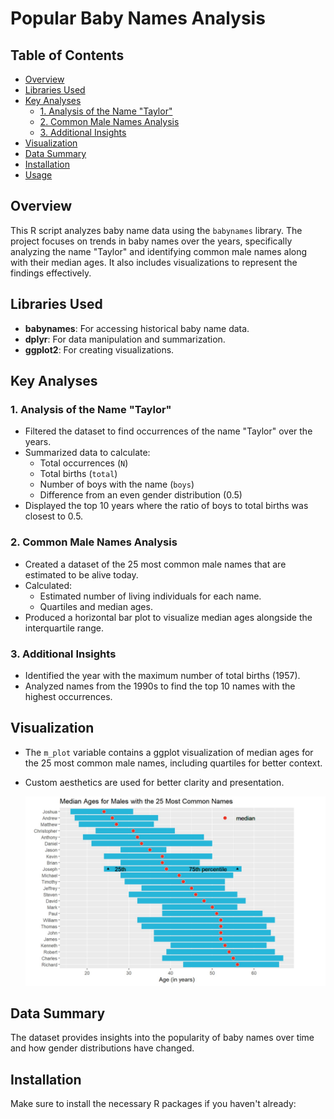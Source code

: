 # Popular Baby Names Analysis

## Table of Contents

- [Overview](#overview)
- [Libraries Used](#libraries-used)
- [Key Analyses](#key-analyses)
  - [1. Analysis of the Name "Taylor"](##1-analysis-of-the-name-taylor)
  - [2. Common Male Names Analysis](##2-common-male-names-analysis)
  - [3. Additional Insights](##3-additional-insights)
- [Visualization](#visualization)
- [Data Summary](#data-summary)
- [Installation](#installation)
- [Usage](#usage)

## Overview

This R script analyzes baby name data using the `babynames` library. The project focuses on trends in baby names over the years, specifically analyzing the name "Taylor" and identifying common male names along with their median ages. It also includes visualizations to represent the findings effectively.

## Libraries Used

- **babynames**: For accessing historical baby name data.
- **dplyr**: For data manipulation and summarization.
- **ggplot2**: For creating visualizations.

## Key Analyses

### 1. Analysis of the Name "Taylor"

- Filtered the dataset to find occurrences of the name "Taylor" over the years.
- Summarized data to calculate:
  - Total occurrences (`N`)
  - Total births (`total`)
  - Number of boys with the name (`boys`)
  - Difference from an even gender distribution (0.5)
- Displayed the top 10 years where the ratio of boys to total births was closest to 0.5.

### 2. Common Male Names Analysis

- Created a dataset of the 25 most common male names that are estimated to be alive today.
- Calculated:
  - Estimated number of living individuals for each name.
  - Quartiles and median ages.
- Produced a horizontal bar plot to visualize median ages alongside the interquartile range.

### 3. Additional Insights

- Identified the year with the maximum number of total births (1957).
- Analyzed names from the 1990s to find the top 10 names with the highest occurrences.

## Visualization

- The `m_plot` variable contains a ggplot visualization of median ages for the 25 most common male names, including quartiles for better context.
- Custom aesthetics are used for better clarity and presentation.

  ![Median Ages for Males with the 25 Most Common Names](https://github.com/RoryQo/Popular-Baby-Names/blob/main/graph1.jpg)

## Data Summary

The dataset provides insights into the popularity of baby names over time and how gender distributions have changed.

## Installation

Make sure to install the necessary R packages if you haven't already:

